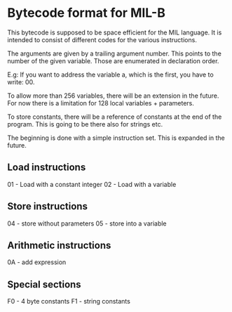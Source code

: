 # Bytecode format for MIL-B
This bytecode is supposed to be space efficient for the MIL language. It is intended to consist of different codes for the various instructions.

The arguments are given by a trailing argument number. This points to the number of the given variable. Those are enumerated in declaration order.

E.g: If you want to address the variable a, which is the first, you have to write: <load variable bytecode> 00.

To allow more than 256 variables, there will be an extension in the future. For now there is a limitation for 128 local variables + parameters.

To store constants, there will be a reference of constants at the end of the program. This is going to be there also for strings etc.

The beginning is done with a simple instruction set. This is expanded in the future.

## Load instructions
01 - Load with a constant integer
02 - Load with a variable

## Store instructions
04 - store without parameters
05 - store into a variable

## Arithmetic instructions
0A - add expression

## Special sections
F0 - 4 byte constants
F1 - string constants